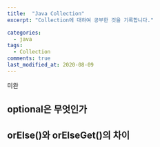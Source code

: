 ```yaml
---
title:  "Java Collection"
excerpt: "Collection에 대하여 공부한 것을 기록합니다."

categories:
  - java
tags:
  - Collection
comments: true
last_modified_at: 2020-08-09
---
```


미완

## optional은 무엇인가

## orElse()와 orElseGet()의 차이
